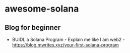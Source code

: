 # awesome-solana
## Blog for beginner
- BUIDL a Solana Program - Explain me like I am web2 - https://blog.mwrites.xyz/your-first-solana-program
